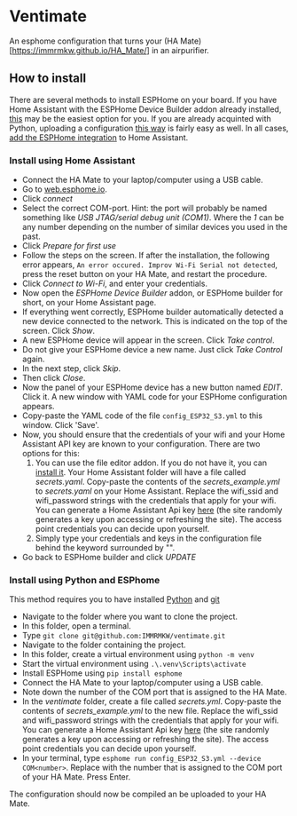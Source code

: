 # Ventimate
An esphome configuration that turns your (HA Mate)[https://immrmkw.github.io/HA_Mate/] in an airpurifier.

## How to install
There are several methods to install ESPHome on your board. If you have Home Assistant with the ESPHome Device Builder addon already installed, [this](#install-using-home-assistant) may be the easiest option for you. If you are already acquinted with Python, uploading a configuration [this way](#install-using-python-and-esphome) is fairly easy as well. In all cases, [add the ESPHome integration](https://www.home-assistant.io/integrations/esphome/) to Home Assistant.
### Install using Home Assistant
- Connect the HA Mate to your laptop/computer using a USB cable.
- Go to [web.esphome.io](https://web.esphome.io/).
- Click *connect*
- Select the correct COM-port. Hint: the port will probably be named something like *USB JTAG/serial debug unit (COM1)*. Where the *1* can be any number depending on the number of similar devices you used in the past.
- Click *Prepare for first use*
- Follow the steps on the screen. If after the installation, the following error appears, `An error occured. Improv Wi-Fi Serial not detected`, press the reset button on your HA Mate, and restart the procedure.
- Click *Connect to Wi-Fi*, and enter your credentials.
- Now open the *ESPHome Device Builder* addon, or ESPHome builder for short, on your Home Assistant page.
- If everything went correctly, ESPHome builder automatically detected a new device connected to the network. This is indicated on the top of the screen. Click *Show*.
- A new ESPHome device will appear in the screen. Click *Take control*.
- Do not give your ESPHome device a new name. Just click *Take Control* again.
- In the next step, click *Skip*.
- Then click *Close*.
- Now the panel of your ESPHome device has a new button named *EDIT*. Click it. A new window with YAML code for your ESPHome configuration appears.
- Copy-paste the YAML code of the file `config_ESP32_S3.yml` to this window. Click 'Save'.
- Now, you should ensure that the credentials of your wifi and your Home Assistant API key are known to your configuration. There are two options for this:
    1. You can use the file editor addon. If you do not have it, you can [install it](https://www.home-assistant.io/common-tasks/os/#:~:text=To%20install%20and%20use%20the%20File%20Editor%20in%20Home%20Assistant,files%20within%20your%20%2Fconfig%20directory.). Your Home Assistant folder will have a file called *secrets.yaml*. Copy-paste the contents of the *secrets_example.yml* to *secrets.yaml* on your Home Assistant. Replace the wifi_ssid and wifi_password strings with the credentials that apply for your wifi. You can generate a Home Assistant Api key [here](https://esphome.io/components/api.html) (the site randomly generates a key upon accessing or refreshing the site). The access point credentials you can decide upon yourself.
    2. Simply type your credentials and keys in the configuration file behind the keyword surrounded by "".
- Go back to ESPHome builder and click *UPDATE*


### Install using Python and ESPhome
This method requires you to have installed [Python](https://www.python.org/downloads/) and [git](https://git-scm.com/downloads)
- Navigate to the folder where you want to clone the project.
- In this folder, open a terminal.
- Type `git clone git@github.com:IMMRMKW/ventimate.git`
- Navigate to the folder containing the project.
- In this folder, create a virtual environment using `python -m venv`
- Start the virtual environment using `.\.venv\Scripts\activate`
- Install ESPHome using `pip install esphome`
- Connect the HA Mate to your laptop/computer using a USB cable.
- Note down the number of the COM port that is assigned to the HA Mate.
- In the *ventimate* folder, create a file called *secrets.yml*. Copy-paste the contents of *secrets_example.yml* to the new file. Replace the wifi_ssid and wifi_password strings with the credentials that apply for your wifi. You can generate a Home Assistant Api key [here](https://esphome.io/components/api.html) (the site randomly generates a key upon accessing or refreshing the site). The access point credentials you can decide upon yourself.
- In your terminal, type `esphome run config_ESP32_S3.yml --device COM<number>`. Replace <number> with the number that is assigned to the COM port of your HA Mate. Press Enter.

The configuration should now be compiled an be uploaded to your HA Mate.